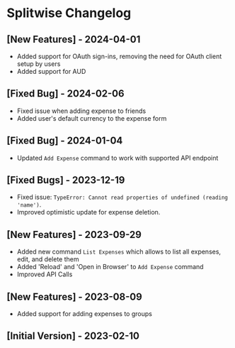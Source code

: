 # Splitwise Changelog

## [New Features] - 2024-04-01

- Added support for OAuth sign-ins, removing the need for OAuth client setup by users
- Added support for AUD

## [Fixed Bug] - 2024-02-06

- Fixed issue when adding expense to friends
- Added user's default currency to the expense form

## [Fixed Bug] - 2024-01-04

- Updated `Add Expense` command to work with supported API endpoint

## [Fixed Bugs] - 2023-12-19

- Fixed issue: `TypeError: Cannot read properties of undefined (reading 'name')`.
- Improved optimistic update for expense deletion.

## [New Features] - 2023-09-29

- Added new command `List Expenses` which allows to list all expenses, edit, and delete them
- Added 'Reload' and 'Open in Browser' to `Add Expense` command
- Improved API Calls

## [New Features] - 2023-08-09

- Added support for adding expenses to groups

## [Initial Version] - 2023-02-10

